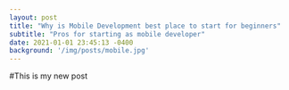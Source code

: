 ```yaml
---
layout: post
title: "Why is Mobile Development best place to start for beginners"
subtitle: "Pros for starting as mobile developer"
date: 2021-01-01 23:45:13 -0400
background: '/img/posts/mobile.jpg'
---
```


#This is my new post
